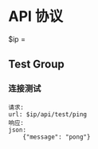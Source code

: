 # API 协议
$ip = 
## Test Group
### 连接测试
    请求:
    url: $ip/api/test/ping
    响应:
    json:
        {"message": "pong"}